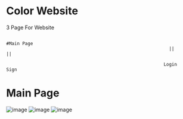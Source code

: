# Color Website

3 Page For Website

                                                                      #Main Page
                                                                 ||                  ||
                                                                                                 
                                                               Login                 Sign   


# Main Page
![image](https://user-images.githubusercontent.com/84055252/142467865-4e91fd1f-b7ab-47e5-a0d2-248fea3aa102.png)
![image](https://user-images.githubusercontent.com/84055252/142467906-7a375a38-24f3-492f-8c19-657e1ae77d4f.png)
![image](https://user-images.githubusercontent.com/84055252/142467976-cf6b0dca-1b64-4dfc-8105-3c210848946c.png)
